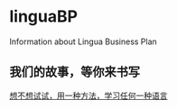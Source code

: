 # linguaBP
Information about Lingua Business Plan

## 我们的故事，等你来书写

[想不想试试，用一种方法，学习任何一种语言](https://github.com/OpenMindClub/Writer003/issues/124)


